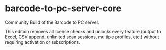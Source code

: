 # barcode-to-pc-server-core

Community Build of the Barcode to PC server.

This edition removes all license checks and unlocks every feature
(output to Excel, CSV append, unlimited scan sessions, multiple profiles, etc.)
without requiring activation or subscriptions.
